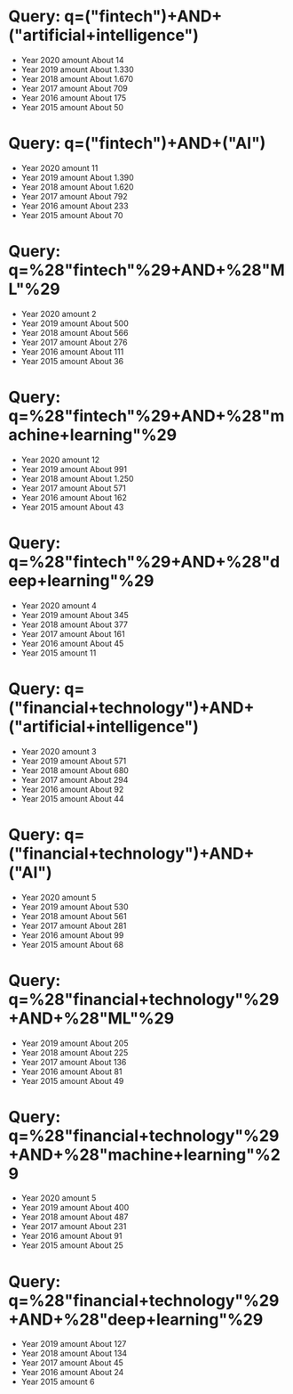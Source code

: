 # Query:  q=("fintech")+AND+("artificial+intelligence")
* Year 2020 amount About 14 
* Year 2019 amount About 1.330 
* Year 2018 amount About 1.670 
* Year 2017 amount About 709 
* Year 2016 amount About 175 
* Year 2015 amount About 50 
# Query:  q=("fintech")+AND+("AI")
* Year 2020 amount 11 
* Year 2019 amount About 1.390 
* Year 2018 amount About 1.620 
* Year 2017 amount About 792 
* Year 2016 amount About 233 
* Year 2015 amount About 70 
# Query:  q=%28"fintech"%29+AND+%28"ML"%29
* Year 2020 amount 2 
* Year 2019 amount About 500 
* Year 2018 amount About 566 
* Year 2017 amount About 276 
* Year 2016 amount About 111 
* Year 2015 amount About 36 
# Query:  q=%28"fintech"%29+AND+%28"machine+learning"%29
* Year 2020 amount 12 
* Year 2019 amount About 991 
* Year 2018 amount About 1.250 
* Year 2017 amount About 571 
* Year 2016 amount About 162 
* Year 2015 amount About 43 
# Query:  q=%28"fintech"%29+AND+%28"deep+learning"%29
* Year 2020 amount 4 
* Year 2019 amount About 345 
* Year 2018 amount About 377 
* Year 2017 amount About 161 
* Year 2016 amount About 45 
* Year 2015 amount 11 
# Query:  q=("financial+technology")+AND+("artificial+intelligence")
* Year 2020 amount 3 
* Year 2019 amount About 571 
* Year 2018 amount About 680 
* Year 2017 amount About 294 
* Year 2016 amount About 92 
* Year 2015 amount About 44 
# Query:  q=("financial+technology")+AND+("AI")
* Year 2020 amount 5 
* Year 2019 amount About 530 
* Year 2018 amount About 561 
* Year 2017 amount About 281 
* Year 2016 amount About 99 
* Year 2015 amount About 68 
# Query:  q=%28"financial+technology"%29+AND+%28"ML"%29
* Year 2019 amount About 205 
* Year 2018 amount About 225 
* Year 2017 amount About 136 
* Year 2016 amount About 81 
* Year 2015 amount About 49 
# Query:  q=%28"financial+technology"%29+AND+%28"machine+learning"%29
* Year 2020 amount 5 
* Year 2019 amount About 400 
* Year 2018 amount About 487 
* Year 2017 amount About 231 
* Year 2016 amount About 91 
* Year 2015 amount About 25 
# Query:  q=%28"financial+technology"%29+AND+%28"deep+learning"%29
* Year 2019 amount About 127 
* Year 2018 amount About 134 
* Year 2017 amount About 45 
* Year 2016 amount About 24 
* Year 2015 amount 6 